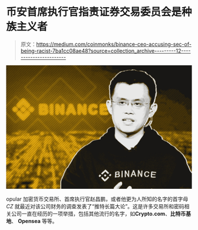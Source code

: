 # 币安首席执行官指责证券交易委员会是种族主义者

> 原文：<https://medium.com/coinmonks/binance-ceo-accusing-sec-of-being-racist-7ba1cc08ae48?source=collection_archive---------12----------------------->

![](img/eaaf7f5de95e04ee76b10fe9cfcc1105.png)

opular 加密货币交易所、首席执行官赵昌鹏，或者他更为人所知的名字的首字母 *CZ* 就最近对该公司财务的调查发表了“推特长篇大论”。这是许多交易所和密码相关公司一直在经历的一项举措，包括其他流行的名字，如**Crypto.com**、**比特币基地**、 **Opensea** 等等。